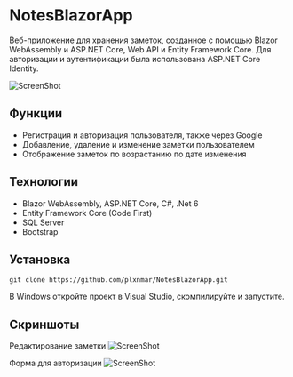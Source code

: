 # NotesBlazorApp 
Веб-приложение для хранения заметок, созданное с помощью Blazor WebAssembly и ASP.NET Core, Web API и Entity Framework Core. 
Для авторизации и аутентификации была использована ASP.NET Core Identity.

![ScreenShot](../plxnmar-screenshots/notes.jpg)

## Функции

- Регистрация и авторизация пользователя, также через Google
- Добавление, удаление и изменение заметки пользователем
- Отображение заметок по возрастанию по дате изменения

## Технологии

- Blazor WebAssembly, ASP.NET Core, C#, .Net 6
- Entity Framework Core (Code First)
- SQL Server
- Bootstrap

## Установка
```
git clone https://github.com/plxnmar/NotesBlazorApp.git
```
В Windows откройте проект в Visual Studio, скомпилируйте и запустите. 

## Скриншоты 

Редактирование заметки
![ScreenShot](../plxnmar-screenshots/note_edit.jpg)

Форма для авторизации
![ScreenShot](../plxnmar-screenshots/login.jpg)
